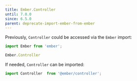 ```yaml
---
title: Ember.Controller
until: 7.0.0
since: 6.5.0
parent: deprecate-import-ember-from-ember
---
```



Previously, `Controller` could be accessed via the `Ember` import:
```js
import Ember from 'ember';

Ember.Controller
```

If needed, `Controller` can be imported:
```js
import Controller  from '@ember/controller';
```
